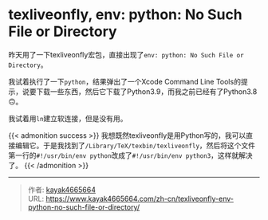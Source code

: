 # texliveonfly, env: python: No Such File or Directory

昨天用了一下texliveonfly宏包，直接出现了`env: python: No Such File or Directory`。
<!--more-->

我试着执行了一下`python`，结果弹出了一个Xcode Command Line Tools的提示，说要下载一些东西，然后它下载了Python3.9，而我之前已经有了Python3.8🙃。

我试着用`ln`建立软连接，但是没有用。

{{< admonition success >}}
我想既然texliveonfly是用Python写的，我可以直接编辑它。于是我找到了`/Library/TeX/texbin/texliveonfly`，然后将这个文件第一行的`#!/usr/bin/env python`改成了`#!/usr/bin/env python3`，这样就解决了。
{{< /admonition >}}

---

> 作者: [kayak4665664](https://github.com/kayak4665664)  
> URL: https://www.kayak4665664.com/zh-cn/texliveonfly-env-python-no-such-file-or-directory/  

